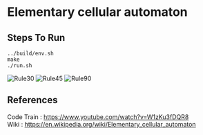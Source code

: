# Elementary cellular automaton

## Steps To Run
```
../build/env.sh
make
./run.sh
```
![Rule30](https://raw.githubusercontent.com/satyatejachikatla/Simulations/main/ElementaryCellularAutomaton/res/Rule30.gif)
![Rule45](https://raw.githubusercontent.com/satyatejachikatla/Simulations/main/ElementaryCellularAutomaton/res/Rule45.gif)
![Rule90](https://raw.githubusercontent.com/satyatejachikatla/Simulations/main/ElementaryCellularAutomaton/res/Rule90.gif)

## References

Code Train : https://www.youtube.com/watch?v=W1zKu3fDQR8 <br>
Wiki : https://en.wikipedia.org/wiki/Elementary_cellular_automaton <br>